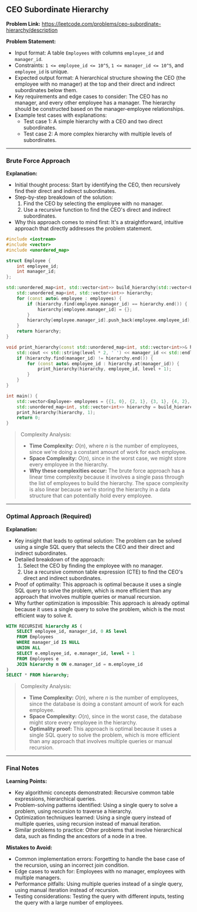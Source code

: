 ## CEO Subordinate Hierarchy
**Problem Link:** https://leetcode.com/problems/ceo-subordinate-hierarchy/description

**Problem Statement:**
- Input format: A table `Employees` with columns `employee_id` and `manager_id`.
- Constraints: `1 <= employee_id <= 10^5`, `1 <= manager_id <= 10^5`, and `employee_id` is unique.
- Expected output format: A hierarchical structure showing the CEO (the employee with no manager) at the top and their direct and indirect subordinates below them.
- Key requirements and edge cases to consider: The CEO has no manager, and every other employee has a manager. The hierarchy should be constructed based on the manager-employee relationships.
- Example test cases with explanations:
  - Test case 1: A simple hierarchy with a CEO and two direct subordinates.
  - Test case 2: A more complex hierarchy with multiple levels of subordinates.

---

### Brute Force Approach

**Explanation:**
- Initial thought process: Start by identifying the CEO, then recursively find their direct and indirect subordinates.
- Step-by-step breakdown of the solution:
  1. Find the CEO by selecting the employee with no manager.
  2. Use a recursive function to find the CEO's direct and indirect subordinates.
- Why this approach comes to mind first: It's a straightforward, intuitive approach that directly addresses the problem statement.

```cpp
#include <iostream>
#include <vector>
#include <unordered_map>

struct Employee {
    int employee_id;
    int manager_id;
};

std::unordered_map<int, std::vector<int>> build_hierarchy(std::vector<Employee>& employees) {
    std::unordered_map<int, std::vector<int>> hierarchy;
    for (const auto& employee : employees) {
        if (hierarchy.find(employee.manager_id) == hierarchy.end()) {
            hierarchy[employee.manager_id] = {};
        }
        hierarchy[employee.manager_id].push_back(employee.employee_id);
    }
    return hierarchy;
}

void print_hierarchy(const std::unordered_map<int, std::vector<int>>& hierarchy, int manager_id, int level = 0) {
    std::cout << std::string(level * 2, ' ') << manager_id << std::endl;
    if (hierarchy.find(manager_id) != hierarchy.end()) {
        for (const auto& employee_id : hierarchy.at(manager_id)) {
            print_hierarchy(hierarchy, employee_id, level + 1);
        }
    }
}

int main() {
    std::vector<Employee> employees = {{1, 0}, {2, 1}, {3, 1}, {4, 2}, {5, 2}};
    std::unordered_map<int, std::vector<int>> hierarchy = build_hierarchy(employees);
    print_hierarchy(hierarchy, 1);
    return 0;
}
```

> Complexity Analysis:
> - **Time Complexity:** $O(n)$, where $n$ is the number of employees, since we're doing a constant amount of work for each employee.
> - **Space Complexity:** $O(n)$, since in the worst case, we might store every employee in the hierarchy.
> - **Why these complexities occur:** The brute force approach has a linear time complexity because it involves a single pass through the list of employees to build the hierarchy. The space complexity is also linear because we're storing the hierarchy in a data structure that can potentially hold every employee.

---

### Optimal Approach (Required)

**Explanation:**
- Key insight that leads to optimal solution: The problem can be solved using a single SQL query that selects the CEO and their direct and indirect subordinates.
- Detailed breakdown of the approach:
  1. Select the CEO by finding the employee with no manager.
  2. Use a recursive common table expression (CTE) to find the CEO's direct and indirect subordinates.
- Proof of optimality: This approach is optimal because it uses a single SQL query to solve the problem, which is more efficient than any approach that involves multiple queries or manual recursion.
- Why further optimization is impossible: This approach is already optimal because it uses a single query to solve the problem, which is the most efficient way to solve it.

```sql
WITH RECURSIVE hierarchy AS (
    SELECT employee_id, manager_id, 0 AS level
    FROM Employees
    WHERE manager_id IS NULL
    UNION ALL
    SELECT e.employee_id, e.manager_id, level + 1
    FROM Employees e
    JOIN hierarchy m ON e.manager_id = m.employee_id
)
SELECT * FROM hierarchy;
```

> Complexity Analysis:
> - **Time Complexity:** $O(n)$, where $n$ is the number of employees, since the database is doing a constant amount of work for each employee.
> - **Space Complexity:** $O(n)$, since in the worst case, the database might store every employee in the hierarchy.
> - **Optimality proof:** This approach is optimal because it uses a single SQL query to solve the problem, which is more efficient than any approach that involves multiple queries or manual recursion.

---

### Final Notes

**Learning Points:**
- Key algorithmic concepts demonstrated: Recursive common table expressions, hierarchical queries.
- Problem-solving patterns identified: Using a single query to solve a problem, using recursion to traverse a hierarchy.
- Optimization techniques learned: Using a single query instead of multiple queries, using recursion instead of manual iteration.
- Similar problems to practice: Other problems that involve hierarchical data, such as finding the ancestors of a node in a tree.

**Mistakes to Avoid:**
- Common implementation errors: Forgetting to handle the base case of the recursion, using an incorrect join condition.
- Edge cases to watch for: Employees with no manager, employees with multiple managers.
- Performance pitfalls: Using multiple queries instead of a single query, using manual iteration instead of recursion.
- Testing considerations: Testing the query with different inputs, testing the query with a large number of employees.